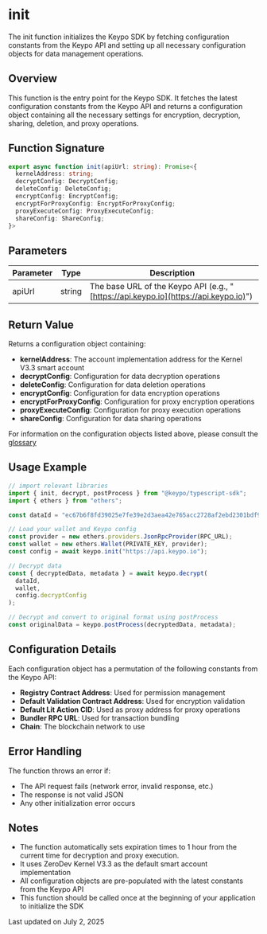 # init

The init function initializes the Keypo SDK by fetching configuration constants from the Keypo API and setting up all necessary configuration objects for data management operations.

## Overview

This function is the entry point for the Keypo SDK. It fetches the latest configuration constants from the Keypo API and returns a configuration object containing all the necessary settings for encryption, decryption, sharing, deletion, and proxy operations.

## Function Signature

```typescript
export async function init(apiUrl: string): Promise<{
  kernelAddress: string;
  decryptConfig: DecryptConfig;
  deleteConfig: DeleteConfig;
  encryptConfig: EncryptConfig;
  encryptForProxyConfig: EncryptForProxyConfig;
  proxyExecuteConfig: ProxyExecuteConfig;
  shareConfig: ShareConfig;
}>
```

## Parameters

| Parameter | Type | Description |
|-----------|------|-------------|
| apiUrl | string | The base URL of the Keypo API (e.g., "[https://api.keypo.io](https://api.keypo.io)") |

## Return Value

Returns a configuration object containing:

- **kernelAddress**: The account implementation address for the Kernel V3.3 smart account
- **decryptConfig**: Configuration for data decryption operations
- **deleteConfig**: Configuration for data deletion operations
- **encryptConfig**: Configuration for data encryption operations
- **encryptForProxyConfig**: Configuration for proxy encryption operations
- **proxyExecuteConfig**: Configuration for proxy execution operations
- **shareConfig**: Configuration for data sharing operations

For information on the configuration objects listed above, please consult the [glossary](../../glossary.md)

## Usage Example

```typescript
// import relevant libraries
import { init, decrypt, postProcess } from "@keypo/typescript-sdk";
import { ethers } from "ethers";

const dataId = "ec67b6f8fd39025e7fe39e2d3aea42e765acc2728af2ebd2301bdf940c5b76ab"

// Load your wallet and Keypo config
const provider = new ethers.providers.JsonRpcProvider(RPC_URL);
const wallet = new ethers.Wallet(PRIVATE_KEY, provider);
const config = await keypo.init("https://api.keypo.io");

// Decrypt data
const { decryptedData, metadata } = await keypo.decrypt(
  dataId,
  wallet,
  config.decryptConfig
);

// Decrypt and convert to original format using postProcess
const originalData = keypo.postProcess(decryptedData, metadata);
```

## Configuration Details

Each configuration object has a permutation of the following constants from the Keypo API:

- **Registry Contract Address**: Used for permission management
- **Default Validation Contract Address**: Used for encryption validation
- **Default Lit Action CID**: Used as proxy address for proxy operations
- **Bundler RPC URL**: Used for transaction bundling
- **Chain**: The blockchain network to use

## Error Handling

The function throws an error if:

- The API request fails (network error, invalid response, etc.)
- The response is not valid JSON
- Any other initialization error occurs

## Notes

- The function automatically sets expiration times to 1 hour from the current time for decryption and proxy execution.
- It uses ZeroDev Kernel V3.3 as the default smart account implementation
- All configuration objects are pre-populated with the latest constants from the Keypo API
- This function should be called once at the beginning of your application to initialize the SDK

Last updated on July 2, 2025